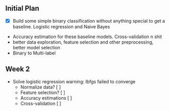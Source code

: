## Initial Plan

- [x] Build some simple binary classification without anything special to get a baseline. Logistic regression and Naive Bayes
* Accuracy estimation for these baseline models. Cross-validation n shit
* better data exploration, feature selection and other preprocessing, better model selection
* Binary to Multi-label

## Week 2

* Solve logistic regression warning: lbfgs failed to converge
	* Normalize data? [ ]
	* Feature selection? [ ]
    * Accuracy estimations [ ]
    * Cross-validation [ ] 

